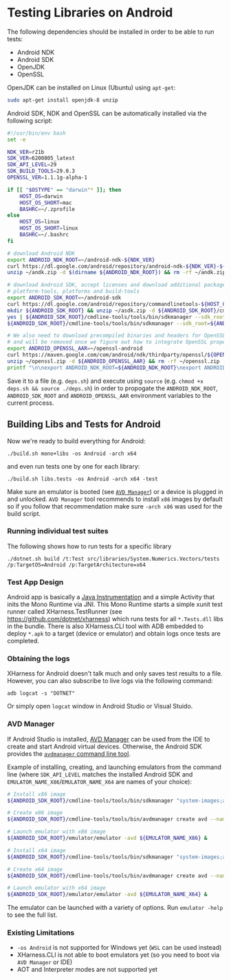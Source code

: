 # Testing Libraries on Android

The following dependencies should be installed in order to be able to run tests:

- Android NDK
- Android SDK
- OpenJDK
- OpenSSL

OpenJDK can be installed on Linux (Ubuntu) using `apt-get`:
```bash
sudo apt-get install openjdk-8 unzip
```

Android SDK, NDK and OpenSSL can be automatically installed via the following script:
```bash
#!/usr/bin/env bash
set -e

NDK_VER=r21b
SDK_VER=6200805_latest
SDK_API_LEVEL=29
SDK_BUILD_TOOLS=29.0.3
OPENSSL_VER=1.1.1g-alpha-1

if [[ "$OSTYPE" == "darwin"* ]]; then
    HOST_OS=darwin
    HOST_OS_SHORT=mac
    BASHRC=~/.zprofile
else
    HOST_OS=linux
    HOST_OS_SHORT=linux
    BASHRC=~/.bashrc
fi

# download Android NDK
export ANDROID_NDK_ROOT=~/android-ndk-${NDK_VER}
curl https://dl.google.com/android/repository/android-ndk-${NDK_VER}-${HOST_OS}-x86_64.zip -L --output ~/andk.zip
unzip ~/andk.zip -d $(dirname ${ANDROID_NDK_ROOT}) && rm -rf ~/andk.zip

# download Android SDK, accept licenses and download additional packages such as
# platform-tools, platforms and build-tools
export ANDROID_SDK_ROOT=~/android-sdk
curl https://dl.google.com/android/repository/commandlinetools-${HOST_OS_SHORT}-${SDK_VER}.zip -L --output ~/asdk.zip
mkdir ${ANDROID_SDK_ROOT} && unzip ~/asdk.zip -d ${ANDROID_SDK_ROOT}/cmdline-tools && rm -rf ~/asdk.zip
yes | ${ANDROID_SDK_ROOT}/cmdline-tools/tools/bin/sdkmanager --sdk_root=${ANDROID_SDK_ROOT} --licenses
${ANDROID_SDK_ROOT}/cmdline-tools/tools/bin/sdkmanager --sdk_root=${ANDROID_SDK_ROOT} "platform-tools" "platforms;android-${SDK_API_LEVEL}" "build-tools;${SDK_BUILD_TOOLS}"

# We also need to download precompiled binaries and headers for OpenSSL from maven, this step is a temporary hack
# and will be removed once we figure out how to integrate OpenSSL properly as a dependency
export ANDROID_OPENSSL_AAR=~/openssl-android
curl https://maven.google.com/com/android/ndk/thirdparty/openssl/${OPENSSL_VER}/openssl-${OPENSSL_VER}.aar -L --output ~/openssl.zip
unzip ~/openssl.zip -d ${ANDROID_OPENSSL_AAR} && rm -rf ~/openssl.zip
printf "\n\nexport ANDROID_NDK_ROOT=${ANDROID_NDK_ROOT}\nexport ANDROID_SDK_ROOT=${ANDROID_SDK_ROOT}\nexport ANDROID_OPENSSL_AAR=${ANDROID_OPENSSL_AAR}\n" >> ${BASHRC}
```
Save it to a file (e.g. `deps.sh`) and execute using `source` (e.g. `chmod +x deps.sh && source ./deps.sh`) in order to propogate the `ANDROID_NDK_ROOT`, `ANDROID_SDK_ROOT` and `ANDROID_OPENSSL_AAR` environment variables to the current process.

## Building Libs and Tests for Android

Now we're ready to build everything for Android:
```
./build.sh mono+libs -os Android -arch x64
```
and even run tests one by one for each library:
```
./build.sh libs.tests -os Android -arch x64 -test
```
Make sure an emulator is booted (see [`AVD Manager`](#avd-manager)) or a device is plugged in and unlocked.
`AVD Manager` tool recommends to install `x86` images by default so if you follow that recommendation make sure `-arch x86` was used for the build script.

### Running individual test suites
The following shows how to run tests for a specific library
```
./dotnet.sh build /t:Test src/libraries/System.Numerics.Vectors/tests /p:TargetOS=Android /p:TargetArchitecture=x64
```

### Test App Design
Android app is basically a [Java Instrumentation](https://github.com/dotnet/runtime/blob/master/src/mono/msbuild/AndroidAppBuilder/Templates/MonoRunner.java) and a simple Activity that inits the Mono Runtime via JNI. This Mono Runtime starts a simple xunit test
runner called XHarness.TestRunner (see https://github.com/dotnet/xharness) which runs tests for all `*.Tests.dll` libs in the bundle. There is also XHarness.CLI tool with ADB embedded to deploy `*.apk` to a target (device or emulator) and obtain logs once tests are completed.

### Obtaining the logs
XHarness for Android doesn't talk much and only saves test results to a file. However, you can also subscribe to live logs via the following command:
```
adb logcat -s "DOTNET"
```
Or simply open `logcat` window in Android Studio or Visual Stuido.

### AVD Manager
If Android Studio is installed, [AVD Manager](https://developer.android.com/studio/run/managing-avds) can be used from the IDE to create and start Android virtual devices. Otherwise, the Android SDK provides the [`avdmanager` command line tool](https://developer.android.com/studio/command-line/avdmanager).

Example of installing, creating, and launching emulators from the command line (where `SDK_API_LEVEL` matches the installed Android SDK and `EMULATOR_NAME_X86`/`EMULATOR_NAME_X64` are names of your choice):
```bash
# Install x86 image
${ANDROID_SDK_ROOT}/cmdline-tools/tools/bin/sdkmanager "system-images;android-${SDK_API_LEVEL};default;x86"

# Create x86 image
${ANDROID_SDK_ROOT}/cmdline-tools/tools/bin/avdmanager create avd --name ${EMULATOR_NAME_X86} --package "system-images;android-${SDK_API_LEVEL};default;x86"

# Launch emulator with x86 image
${ANDROID_SDK_ROOT}/emulator/emulator -avd ${EMULATOR_NAME_X86} &

# Install x64 image
${ANDROID_SDK_ROOT}/cmdline-tools/tools/bin/sdkmanager "system-images;android-${SDK_API_LEVEL};default;x86_64"

# Create x64 image
${ANDROID_SDK_ROOT}/cmdline-tools/tools/bin/avdmanager create avd --name ${EMULATOR_NAME_X64} --package "system-images;android-${SDK_API_LEVEL};default;x86_64"

# Launch emulator with x64 image
${ANDROID_SDK_ROOT}/emulator/emulator -avd ${EMULATOR_NAME_X64} &
```
The emulator can be launched with a variety of options. Run `emulator -help` to see the full list.

### Existing Limitations
- `-os Android` is not supported for Windows yet (`WSL` can be used instead)
- XHarness.CLI is not able to boot emulators yet (so you need to boot via `AVD Manager` or IDE)
- AOT and Interpreter modes are not supported yet
